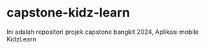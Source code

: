 # capstone-kidz-learn
Ini adalah repositori projek capstone bangkit 2024, Aplikasi mobile KidzLearn
